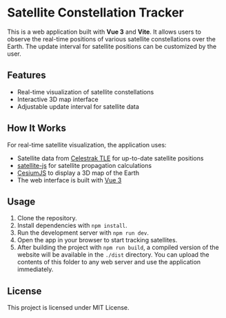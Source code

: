# Satellite Constellation Tracker

This is a web application built with **Vue 3** and **Vite**. It allows users to observe the real-time positions of various satellite constellations over the Earth. The update interval for satellite positions can be customized by the user.

## Features

- Real-time visualization of satellite constellations
- Interactive 3D map interface
- Adjustable update interval for satellite data

## How It Works

For real-time satellite visualization, the application uses:
- Satellite data from [Celestrak TLE](https://celestrak.org/NORAD/elements/index.php?FORMAT=tle) for up-to-date satellite positions
- [satellite-js](https://github.com/shashwatak/satellite-js) for satellite propagation calculations
- [CesiumJS](https://cesium.com/platform/cesiumjs/) to display a 3D map of the Earth
- The web interface is built with [Vue 3](https://vuejs.org/)

## Usage

1. Clone the repository.
2. Install dependencies with `npm install`.
3. Run the development server with `npm run dev`.
4. Open the app in your browser to start tracking satellites.
5. After building the project with `npm run build`, a compiled version of the website will be available in the `./dist` directory. You can upload the contents of this folder to any web server and use the application immediately.

## License

This project is licensed under MIT License.
